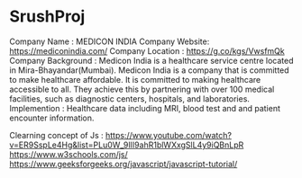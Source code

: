 # SrushProj

Company Name : MEDICON INDIA
Company Website: https://mediconindia.com/
Company Location : https://g.co/kgs/VwsfmQk
Company Background : 
    Medicon India is a healthcare service centre located in Mira-Bhayandar(Mumbai). Medicon India is a company that is committed to make healthcare affordable. It is committed to making healthcare accessible to all. They achieve this by partnering with over 100 medical facilities, such as diagnostic centers, hospitals, and laboratories. 
Implemention : 
    Healthcare data including MRI, blood test and and patient encounter information.

Clearning concept of Js :
https://www.youtube.com/watch?v=ER9SspLe4Hg&list=PLu0W_9lII9ahR1blWXxgSlL4y9iQBnLpR
https://www.w3schools.com/js/
https://www.geeksforgeeks.org/javascript/javascript-tutorial/



